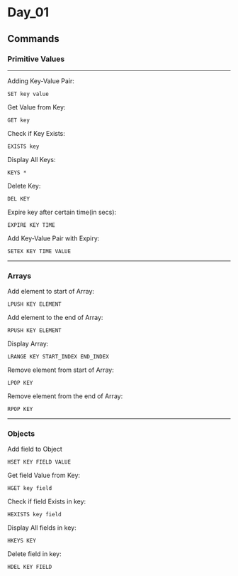# Day_01

## Commands

### Primitive Values

---

Adding Key-Value Pair:

`SET key value`

Get Value from Key:

`GET key`

Check if Key Exists:

`EXISTS key`

Display All Keys:

`KEYS *`

Delete Key:

`DEL KEY`

Expire key after certain time(in secs):

`EXPIRE KEY TIME`

Add Key-Value Pair with Expiry:

`SETEX KEY TIME VALUE`

---

### Arrays

Add element to start of Array:

`LPUSH KEY ELEMENT`

Add element to the end of Array:

`RPUSH KEY ELEMENT`

Display Array:

`LRANGE KEY START_INDEX END_INDEX`

Remove element from start of Array:

`LPOP KEY`

Remove element from the end of Array:

`RPOP KEY`

---

### Objects

Add field to Object

`HSET KEY FIELD VALUE`

Get field Value from Key:

`HGET key field`

Check if field Exists in key:

`HEXISTS key field`

Display All fields in key:

`HKEYS KEY`

Delete field in key:

`HDEL KEY FIELD`
